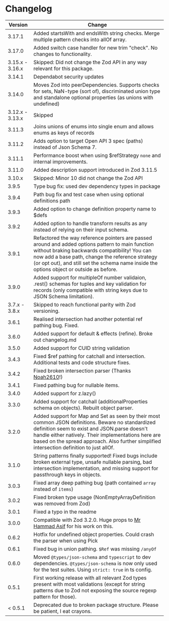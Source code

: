 # Changelog

| Version         | Change                                                                                                                                                                                                                                                                                                  |
| --------------- | ------------------------------------------------------------------------------------------------------------------------------------------------------------------------------------------------------------------------------------------------------------------------------------------------------- |
| 3.17.1 | Added startsWith and endsWith string checks. Merge multiple pattern checks into allOf array.
| 3.17.0 | Added switch case handler for new trim "check". No changes to functionality.
| 3.15.x - 3.16.x | Skipped: Did not change the Zod API in any way relevant for this package.                                                                                                                                                                                                                                                                        |
| 3.14.1          | Dependabot security updates                                                                                                                                                                                                                                                                             |
| 3.14.0          | Moves Zod into peerDependencies. Supports checks for sets, NaN-type (sort of), discriminated union type and standalone optional properties (as unions with undefined)                                                                                                                                   |
| 3.12.x - 3.13.x | Skipped                                                                                                                                                                                                                                                                                                 |
| 3.11.3          | Joins unions of enums into single enum and allows enums as keys of records                                                                                                                                                                                                                              |
| 3.11.2          | Adds option to target Open API 3 spec (paths) instead of Json Schema 7.                                                                                                                                                                                                                                 |
| 3.11.1          | Performance boost when using $refStrategy `none` and internal improvements.                                                                                                                                                                                                                             |
| 3.11.0          | Added description support introduced in Zod 3.11.5                                                                                                                                                                                                                                                      |
| 3.10.x          | Skipped: Minor 10 did not change the Zod API                                                                                                                                                                                                                                                            |
| 3.9.5           | Type bug fix: used dev dependency types in package                                                                                                                                                                                                                                                      |
| 3.9.4           | Path bug fix and test case when using optional definitions path                                                                                                                                                                                                                                         |
| 3.9.3           | Added option to change definition property name to $defs                                                                                                                                                                                                                                                |
| 3.9.2           | Added option to handle transform results as any instead of relying on their input schema.                                                                                                                                                                                                               |
| 3.9.1           | Refactored the way reference pointers are passed around and added options pattern to main function without braking backwards compatibility! You can now add a base path, change the reference strategy (or opt out), and still set the schema name inside the options object or outside as before.      |
| 3.9.0           | Added support for multipleOf number validaion, .rest() schemas for tuples and key validation for records (only compatible with string keys due to JSON Schema limitation).                                                                                                                              |
| 3.7.x - 3.8.x   | Skipped to reach functional parity with Zod versioning.                                                                                                                                                                                                                                                 |
| 3.6.1           | Realised intersection had another potential ref pathing bug. Fixed.                                                                                                                                                                                                                                     |
| 3.6.0           | Added support for default & effects (refine). Broke out changelog.md                                                                                                                                                                                                                                    |
| 3.5.0           | Added support for CUID string validation                                                                                                                                                                                                                                                                |
| 3.4.3           | Fixed $ref pathing for catchall and intersection. Additional tests and code structure fixes.                                                                                                                                                                                                            |
| 3.4.2           | Fixed broken intersection parser (Thanks [Noah2610](https://github.com/Noah2610)!)                                                                                                                                                                                                                      |
| 3.4.1           | Fixed pathing bug for nullable items.                                                                                                                                                                                                                                                                   |
| 3.4.0           | Added support for z.lazy()                                                                                                                                                                                                                                                                              |
| 3.3.0           | Added support for catchall (additionalProperties schema on objects). Rebuilt object parser.                                                                                                                                                                                                             |
| 3.2.0           | Added support for Map and Set as seen by their most common JSON definitions. Beware no standardized definition seem to exist and JSON.parse doesn't handle either natively. Their implementations here are based on the spread approach. Also further simplified intersection definition to just allOf. |
| 3.1.0           | String patterns finally supported! Fixed bugs include broken external type, unsafe nullable parsing, bad intersection implementation, and missing support for passthrough keys in objects.                                                                                                              |
| 3.0.3           | Fixed array deep pathing bug (path contained `array` instead of `items`)                                                                                                                                                                                                                                |
| 3.0.2           | Fixed broken type usage (NonEmptyArrayDefinition was removed from Zod)                                                                                                                                                                                                                                  |
| 3.0.1           | Fixed a typo in the readme                                                                                                                                                                                                                                                                              |
| 3.0.0           | Compatible with Zod 3.2.0. Huge props to [Mr Hammad Asif](https://github.com/mrhammadasif) for his work on this.                                                                                                                                                                                        |
| 0.6.2           | Hotfix for undefined object properties. Could crash the parser when using Pick                                                                                                                                                                                                                          |
| 0.6.1           | Fixed bug in union pathing. `$Ref` was missing `/anyOf`                                                                                                                                                                                                                                                 |
| 0.6.0           | Moved `@types/json-schema` and `typescript` to dev dependencies. `@types/json-schema` is now only used for the test suites. Using `strict: true` in ts config.                                                                                                                                          |
| 0.5.1           | First working release with all relevant Zod types present with most validations (except for string patterns due to Zod not exposing the source regexp pattern for those).                                                                                                                               |
| < 0.5.1         | Deprecated due to broken package structure. Please be patient, I eat crayons.                                                                                                                                                                                                                           |
